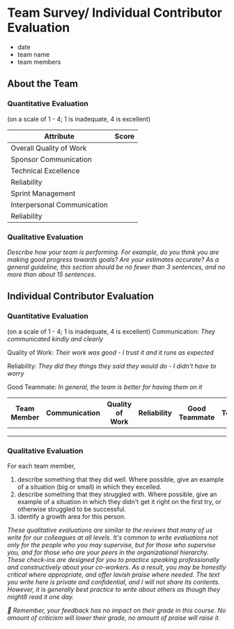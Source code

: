 # Team Survey/ Individual Contributor Evaluation

- date
- team name
- team members

## About the Team

### Quantitative Evaluation
(on a scale of 1 - 4; 1 is inadequate, 4 is excellent)

| Attribute | Score |
|------|------|
|  Overall Quality of Work    |      |
|  Sponsor Communication    |      |
|  Technical Excellence   |      |
|  Reliability   |      |
|  Sprint Management   |      |
|  Interpersonal Communication   |      |
|  Reliability   |      |

### Qualitative Evaluation
_Describe how your team is performing.  For example, do you think you are making good progress towards goals?  Are your estimates accurate? As a general guideline, this section should be no fewer than 3 sentences, and no more than about 15 sentences._

## Individual Contributor Evaluation


### Quantitative Evaluation

(on a scale of 1 - 4; 1 is inadequate, 4 is excellent)
Communication: _They communicated kindly and clearly_

Quality of Work: _Their work was good - I trust it and it runs as expected_

Reliability: _They did they things they said they would do - I didn't have to worry_

Good Teammate: _In general, the team is better for having them on it_

| Team Member | Communication | Quality of Work | Reliability | Good Teammate | Total |
|-------------|---------------|-----------------|-------------|---------------|-------|
|             |               |                 |             |               |       |
|             |               |                 |             |               |       |
|             |               |                 |             |               |       |


### Qualitative Evaluation

For each team member, 
1. describe something that they did well.  Where possible, give an example of a situation (big or small) in which they excelled. 
2. describe something that they struggled with.  Where possible, give an example of a situation in which they didn't get it right on the first try, or otherwise struggled to be successful. 
3. identify a growth area for this person.  

_These qualitative evaluations are similar to the reviews that many of us write for our colleagues at all levels.  It's common to write evaluations not only for the people who you may supervise, but for those who supervise you, and for those who are your peers in the organizational hierarchy. These check-ins are designed for you to practice speaking professionally and constructively about your co-workers.   As a result, you may be honestly critical where appropriate, and offer lavish praise where needed.  The text you write here is private and confidential, and I will not share its contents.  However, it is generally best practice to write about others as though they mightß read it one day._

_🚨 Remember, your feedback has no impact on their grade in this course. No amount of criticism will lower their grade, no amount of praise will raise it._ 



